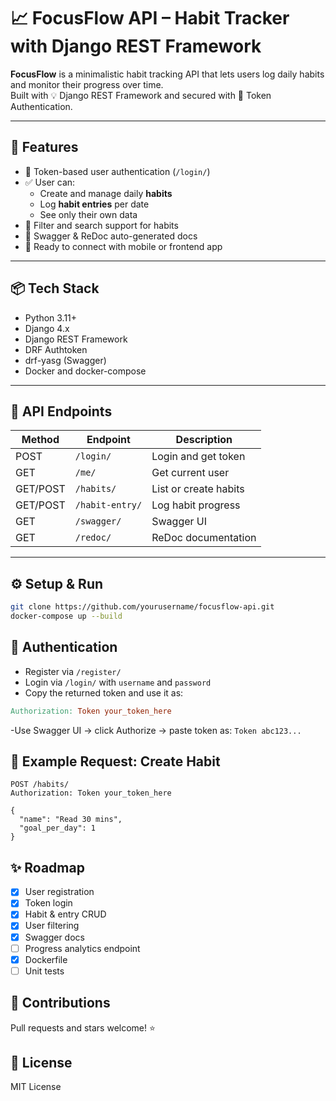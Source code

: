 # 📈 FocusFlow API – Habit Tracker with Django REST Framework

**FocusFlow** is a minimalistic habit tracking API that lets users log daily habits and monitor their progress over time.  
Built with 💡 Django REST Framework and secured with 🔐 Token Authentication.

---

## 🚀 Features

- 🔐 Token-based user authentication (`/login/`)
- ✅ User can:
  - Create and manage daily **habits**
  - Log **habit entries** per date
  - See only their own data
- 🔎 Filter and search support for habits
- 🔧 Swagger & ReDoc auto-generated docs
- 🔁 Ready to connect with mobile or frontend app

---

## 📦 Tech Stack

- Python 3.11+
- Django 4.x
- Django REST Framework
- DRF Authtoken
- drf-yasg (Swagger)
- Docker and docker-compose

---

## 📂 API Endpoints

| Method   | Endpoint        | Description           |
| -------- | --------------- | --------------------- |
| POST     | `/login/`       | Login and get token   |
| GET      | `/me/`          | Get current user      |
| GET/POST | `/habits/`      | List or create habits |
| GET/POST | `/habit-entry/` | Log habit progress    |
| GET      | `/swagger/`     | Swagger UI            |
| GET      | `/redoc/`       | ReDoc documentation   |

---

## ⚙️ Setup & Run

```bash
git clone https://github.com/yourusername/focusflow-api.git
docker-compose up --build
```

## 🔐 Authentication

- Register via `/register/`
- Login via `/login/` with `username` and `password`
- Copy the returned token and use it as:

```makefile
Authorization: Token your_token_here
```

-Use Swagger UI → click Authorize → paste token as:
`Token abc123...`

## 📌 Example Request: Create Habit

```http
POST /habits/
Authorization: Token your_token_here

{
  "name": "Read 30 mins",
  "goal_per_day": 1
}
```

## ✨ Roadmap

- [x] User registration
- [x] Token login
- [x] Habit & entry CRUD
- [x] User filtering
- [x] Swagger docs
- [ ] Progress analytics endpoint
- [x] Dockerfile
- [ ] Unit tests

## 🤝 Contributions

Pull requests and stars welcome! ⭐

## 📜 License

MIT License
